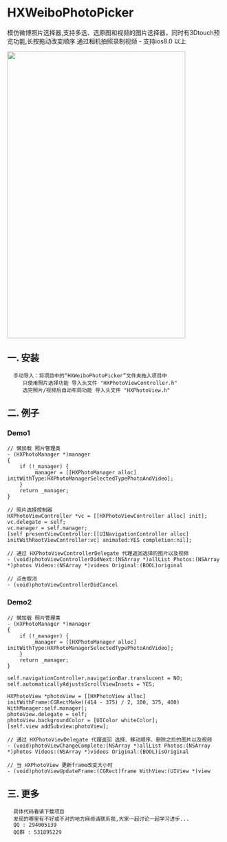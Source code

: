 # HXWeiboPhotoPicker

   模仿微博照片选择器,支持多选、选原图和视频的图片选择器，同时有3Dtouch预览功能,长按拖动改变顺序.通过相机拍照录制视频  - 支持ios8.0 以上

   <img src="http://wx4.sinaimg.cn/mw690/ade10dedgy1fd9sv9phs5j20qo1bftj8.jpg" width="414" height="667">

## 一. 安装

      手动导入：将项目中的“HXWeiboPhotoPicker”文件夹拖入项目中
         只使用照片选择功能 导入头文件 "HXPhotoViewController.h"
         选完照片/视频后自动布局功能 导入头文件 "HXPhotoView.h"

## 二. 例子
### Demo1
```objc
// 懒加载 照片管理类
- (HXPhotoManager *)manager
{
    if (!_manager) {
        _manager = [[HXPhotoManager alloc] initWithType:HXPhotoManagerSelectedTypePhotoAndVideo];
    }
    return _manager;
}

// 照片选择控制器
HXPhotoViewController *vc = [[HXPhotoViewController alloc] init];
vc.delegate = self;
vc.manager = self.manager; 
[self presentViewController:[[UINavigationController alloc] initWithRootViewController:vc] animated:YES completion:nil];

// 通过 HXPhotoViewControllerDelegate 代理返回选择的图片以及视频
- (void)photoViewControllerDidNext:(NSArray *)allList Photos:(NSArray *)photos Videos:(NSArray *)videos Original:(BOOL)original

// 点击取消
- (void)photoViewControllerDidCancel

```
### Demo2
```objc
// 懒加载 照片管理类
- (HXPhotoManager *)manager
{
    if (!_manager) {
        _manager = [[HXPhotoManager alloc] initWithType:HXPhotoManagerSelectedTypePhotoAndVideo];
    }
    return _manager;
}

self.navigationController.navigationBar.translucent = NO;
self.automaticallyAdjustsScrollViewInsets = YES;

HXPhotoView *photoView = [[HXPhotoView alloc] initWithFrame:CGRectMake((414 - 375) / 2, 100, 375, 400) WithManager:self.manager];
photoView.delegate = self;
photoView.backgroundColor = [UIColor whiteColor];
[self.view addSubview:photoView];

// 通过 HXPhotoViewDelegate 代理返回 选择、移动顺序、删除之后的图片以及视频
- (void)photoViewChangeComplete:(NSArray *)allList Photos:(NSArray *)photos Videos:(NSArray *)videos Original:(BOOL)isOriginal

// 当 HXPhotoView 更新frame改变大小时
- (void)photoViewUpdateFrame:(CGRect)frame WithView:(UIView *)view

```
## 三. 更多 

      具体代码看请下载项目
      发现的哪里有不好或不对的地方麻烦请联系我,大家一起讨论一起学习进步... 
      QQ : 294005139
      QQ群 : 531895229

